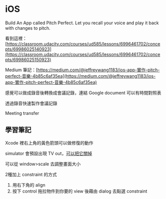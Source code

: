 # iOS

Build An App called Pitch Perfect. Let you recall your voice and play it back with changes to pitch.

看到這裡：[https://classroom.udacity.com/courses/ud585/lessons/6996461702/concepts/69986025140923](https://classroom.udacity.com/courses/ud585/lessons/6996461702/concepts/69986025150923)

Medium 筆記：[https://medium.com/@jeffreywang1183/ios-app-實作-pitch-perfect-音樂-4b85c6af35ea](https://medium.com/@jeffreywang1183/ios-app-實作-pitch-perfect-音樂-4b85c6af35ea)

感覺可以做成錄音後轉換成會議記錄，連結 Google document 可以有時間對照表

透過錄音快速製作會議記錄

Meeting transfer



## 學習筆記

Xcode 裡右上角的黃色箭頭可以做修復的動作

simulator 會預設出現 TV out，[可以把它關掉](https://stackoverflow.com/questions/29721782/xcode-disable-tv-out-window)

可以從 window&gt;scale 去調整畫面大小

2種加上 constraint 的方式

1. 用右下角的 align
2. 按下 control 拖拉物件到你要的 view 後藉由 dialog 去點選 constraint



